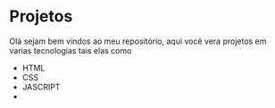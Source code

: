 # Projetos
 Olá sejam bem vindos ao meu repositório, aqui você vera projetos em varias tecnologias tais elas como
 * HTML
 * CSS
 * JASCRIPT
 * 